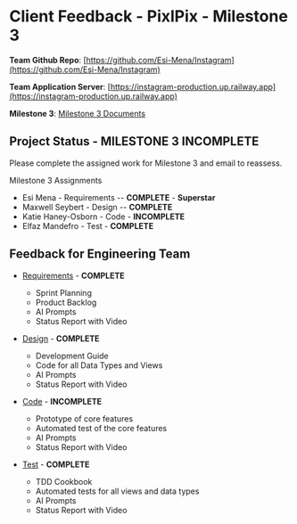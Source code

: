 # Client Feedback - PixlPix - Milestone 3

**Team Github Repo**:  [https://github.com/Esi-Mena/Instagram](https://github.com/Esi-Mena/Instagram)

**Team Application Server**:  [https://instagram-production.up.railway.app](https://instagram-production.up.railway.app)

**Milestone 3**: [Milestone 3 Documents](https://github.com/Esi-Mena/Instagram/tree/main/Documents/Milestone-3)

## Project Status - <b class="red p-2">MILESTONE 3 INCOMPLETE</b>

Please complete the assigned work for Milestone 3 and email to reassess.

Milestone 3 Assignments

- Esi Mena          - Requirements -- **COMPLETE** -  <b class="green p-2">Superstar</b>
- Maxwell Seybert   - Design -- **COMPLETE**
- Katie Haney-Osborn - Code -  **INCOMPLETE**
- Elfaz Mandefro    - Test -  **COMPLETE**


## Feedback for Engineering Team

* [Requirements](https://github.com/Esi-Mena/Instagram/tree/main/Documents/Milestone-3/Requirements) - **COMPLETE**
    * Sprint Planning
    * Product Backlog
    * AI Prompts
    * Status Report with Video

* [Design](https://github.com/Esi-Mena/Instagram/tree/main/Documents/Milestone-3/Design) - **COMPLETE**
    * Development Guide
    * Code for all Data Types and Views
    * AI Prompts
    * Status Report with Video

* [Code](https://github.com/Esi-Mena/Instagram/tree/main/Documents/Milestone-3/Code) - <b class="red p-2">INCOMPLETE</b>
    * Prototype of core features
    * Automated test of the core features
    * AI Prompts
    * Status Report with Video

* [Test](https://github.com/Esi-Mena/Instagram/tree/main/Documents/Milestone-3/Test) - **COMPLETE**
    * TDD Cookbook
    * Automated tests for all views and data types
    * AI Prompts
    * Status Report with Video

